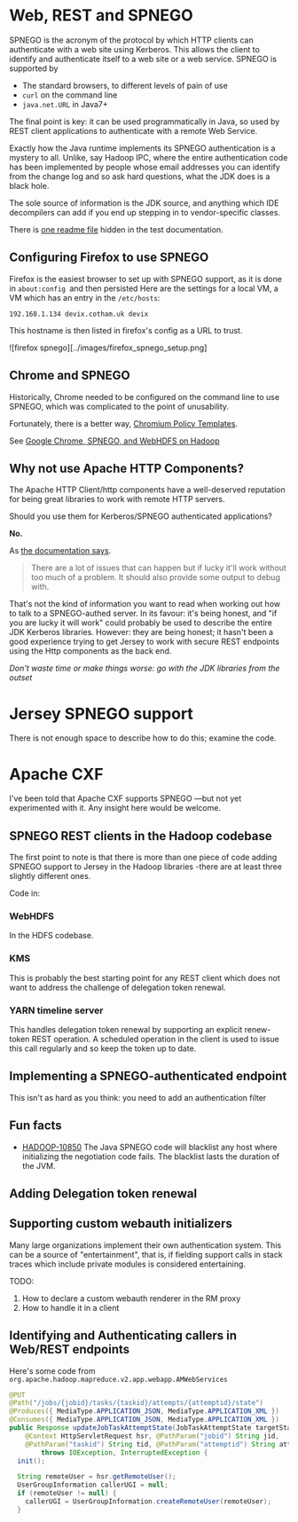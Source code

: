 <!---
  Licensed under the Apache License, Version 2.0 (the "License");
  you may not use this file except in compliance with the License.
  You may obtain a copy of the License at
  
   http://www.apache.org/licenses/LICENSE-2.0
  
  Unless required by applicable law or agreed to in writing, software
  distributed under the License is distributed on an "AS IS" BASIS,
  WITHOUT WARRANTIES OR CONDITIONS OF ANY KIND, either express or implied.
  See the License for the specific language governing permissions and
  limitations under the License. See accompanying LICENSE file.
-->
  
# Web, REST and SPNEGO

SPNEGO is the acronym of the protocol by which HTTP clients can authenticate with a web site using Kerberos. This allows the client to identify and authenticate itself to a web site or a web service.
SPNEGO is supported by

* The standard browsers, to different levels of pain of use
* `curl` on the command line
* `java.net.URL` in Java7+

The final point is key: it can be used programmatically in Java, so used by REST client applications to authenticate with a remote Web Service.

Exactly how the Java runtime implements its SPNEGO authentication is a mystery to all.
Unlike, say Hadoop IPC, where the entire authentication code has been implemented by people whose email addresses you can identify from the change log and so ask hard questions, what the JDK does is a black hole.

The sole source of information is the JDK source, and anything which IDE decompilers
can add if you end up stepping in to vendor-specific classes.

There is [one readme file](https://github.com/ddopson/openjdk-test/blob/master/sun/net/www/protocol/http/spnegoReadme) hidden in the test documentation.


## Configuring Firefox to use SPNEGO

Firefox is the easiest browser to set up with SPNEGO support, as it is done in `about:config `and then persisted
Here are the settings for a local VM, a VM which has an entry in the `/etc/hosts`:

```
192.168.1.134 devix.cotham.uk devix
```

This hostname is then listed in firefox's config as a URL to trust.

![firefox spnego][../images/firefox_spnego_setup.png]

## Chrome and SPNEGO

Historically, Chrome needed to be configured on the command line to use SPNEGO, which was complicated to the point of unusability.

Fortunately, there is a better way, [Chromium Policy Templates](https://www.chromium.org/administrators/policy-templates).

See [Google Chrome, SPNEGO, and WebHDFS on Hadoop](http://www.ghostar.org/2015/06/google-chrome-spnego-and-webhdfs-on-hadoop/)


## Why not use Apache HTTP Components?

The Apache HTTP Client/http components have a well-deserved reputation for being great libraries to work with remote HTTP servers. 

Should you use them for Kerberos/SPNEGO authenticated applications?

**No.**

As [the documentation says](http://hc.apache.org/httpcomponents-client-4.3.x/tutorial/html/authentication.html#spnego).


> There are a lot of issues that can happen but if lucky it'll work without too much of a problem. It should also provide some output to debug with. 


That's not the kind of information you want to read when working out how to talk to a SPNEGO-authed server. In its favour: it's being honest, and "if you are lucky it will work" could probably be used to describe the entire JDK Kerberos libraries. However: they are being honest; it hasn't been a good experience trying to get Jersey to work with secure REST endpoints using the Http components as the back end.


*Don't waste time or make things worse: go with the JDK libraries from the outset*


# Jersey SPNEGO support

There is not enough space to describe how to do this; examine the code.

# Apache CXF

I've been told that Apache CXF supports SPNEGO —but not yet experimented with it. Any
insight here would be welcome.

## SPNEGO REST clients in the Hadoop codebase

The first point to note is that there is more than one piece of code
adding SPNEGO support to Jersey in the Hadoop libraries -there are at
least three slightly different ones.

Code in:

### WebHDFS

In the HDFS codebase.

### KMS

This is probably the best starting point for any REST client which does
not want to address the challenge of delegation token renewal.

### YARN timeline server

This handles delegation token renewal by supporting an explicit
renew-token REST operation. A scheduled operation in the client is used to issue this call
regularly and so keep the token up to date.

## Implementing a SPNEGO-authenticated endpoint

This isn't as hard as you think: you need to add an authentication filter

## Fun facts

* [HADOOP-10850](https://issues.apache.org/jira/browse/HADOOP-10850) The Java SPNEGO code
will blacklist any host where initializing the negotiation code fails.
The blacklist lasts the duration of the JVM. 


## Adding Delegation token renewal

## Supporting custom webauth initializers

Many large organizations implement their own authentication system. This can be a source
of "entertainment", that is, if fielding support calls in stack traces which include
private modules is considered entertaining.

TODO: 
1. How to declare a custom webauth renderer in the RM proxy
1. How to handle it in a client

## Identifying and Authenticating callers in Web/REST endpoints
    
Here's some code from `org.apache.hadoop.mapreduce.v2.app.webapp.AMWebServices`

```java
@PUT
@Path("/jobs/{jobid}/tasks/{taskid}/attempts/{attemptid}/state")
@Produces({ MediaType.APPLICATION_JSON, MediaType.APPLICATION_XML })
@Consumes({ MediaType.APPLICATION_JSON, MediaType.APPLICATION_XML })
public Response updateJobTaskAttemptState(JobTaskAttemptState targetState,
    @Context HttpServletRequest hsr, @PathParam("jobid") String jid,
    @PathParam("taskid") String tid, @PathParam("attemptid") String attId)
        throws IOException, InterruptedException {
  init();

  String remoteUser = hsr.getRemoteUser();
  UserGroupInformation callerUGI = null;
  if (remoteUser != null) {
    callerUGI = UserGroupInformation.createRemoteUser(remoteUser);
  }
```

